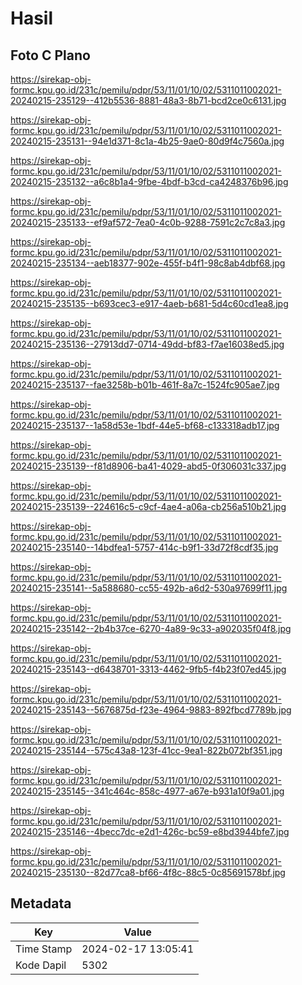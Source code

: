 # Hasil

## Foto C Plano

https://sirekap-obj-formc.kpu.go.id/231c/pemilu/pdpr/53/11/01/10/02/5311011002021-20240215-235129--412b5536-8881-48a3-8b71-bcd2ce0c6131.jpg

https://sirekap-obj-formc.kpu.go.id/231c/pemilu/pdpr/53/11/01/10/02/5311011002021-20240215-235131--94e1d371-8c1a-4b25-9ae0-80d9f4c7560a.jpg

https://sirekap-obj-formc.kpu.go.id/231c/pemilu/pdpr/53/11/01/10/02/5311011002021-20240215-235132--a6c8b1a4-9fbe-4bdf-b3cd-ca4248376b96.jpg

https://sirekap-obj-formc.kpu.go.id/231c/pemilu/pdpr/53/11/01/10/02/5311011002021-20240215-235133--ef9af572-7ea0-4c0b-9288-7591c2c7c8a3.jpg

https://sirekap-obj-formc.kpu.go.id/231c/pemilu/pdpr/53/11/01/10/02/5311011002021-20240215-235134--aeb18377-902e-455f-b4f1-98c8ab4dbf68.jpg

https://sirekap-obj-formc.kpu.go.id/231c/pemilu/pdpr/53/11/01/10/02/5311011002021-20240215-235135--b693cec3-e917-4aeb-b681-5d4c60cd1ea8.jpg

https://sirekap-obj-formc.kpu.go.id/231c/pemilu/pdpr/53/11/01/10/02/5311011002021-20240215-235136--27913dd7-0714-49dd-bf83-f7ae16038ed5.jpg

https://sirekap-obj-formc.kpu.go.id/231c/pemilu/pdpr/53/11/01/10/02/5311011002021-20240215-235137--fae3258b-b01b-461f-8a7c-1524fc905ae7.jpg

https://sirekap-obj-formc.kpu.go.id/231c/pemilu/pdpr/53/11/01/10/02/5311011002021-20240215-235137--1a58d53e-1bdf-44e5-bf68-c133318adb17.jpg

https://sirekap-obj-formc.kpu.go.id/231c/pemilu/pdpr/53/11/01/10/02/5311011002021-20240215-235139--f81d8906-ba41-4029-abd5-0f306031c337.jpg

https://sirekap-obj-formc.kpu.go.id/231c/pemilu/pdpr/53/11/01/10/02/5311011002021-20240215-235139--224616c5-c9cf-4ae4-a06a-cb256a510b21.jpg

https://sirekap-obj-formc.kpu.go.id/231c/pemilu/pdpr/53/11/01/10/02/5311011002021-20240215-235140--14bdfea1-5757-414c-b9f1-33d72f8cdf35.jpg

https://sirekap-obj-formc.kpu.go.id/231c/pemilu/pdpr/53/11/01/10/02/5311011002021-20240215-235141--5a588680-cc55-492b-a6d2-530a97699f11.jpg

https://sirekap-obj-formc.kpu.go.id/231c/pemilu/pdpr/53/11/01/10/02/5311011002021-20240215-235142--2b4b37ce-6270-4a89-9c33-a902035f04f8.jpg

https://sirekap-obj-formc.kpu.go.id/231c/pemilu/pdpr/53/11/01/10/02/5311011002021-20240215-235143--d6438701-3313-4462-9fb5-f4b23f07ed45.jpg

https://sirekap-obj-formc.kpu.go.id/231c/pemilu/pdpr/53/11/01/10/02/5311011002021-20240215-235143--5676875d-f23e-4964-9883-892fbcd7789b.jpg

https://sirekap-obj-formc.kpu.go.id/231c/pemilu/pdpr/53/11/01/10/02/5311011002021-20240215-235144--575c43a8-123f-41cc-9ea1-822b072bf351.jpg

https://sirekap-obj-formc.kpu.go.id/231c/pemilu/pdpr/53/11/01/10/02/5311011002021-20240215-235145--341c464c-858c-4977-a67e-b931a10f9a01.jpg

https://sirekap-obj-formc.kpu.go.id/231c/pemilu/pdpr/53/11/01/10/02/5311011002021-20240215-235146--4becc7dc-e2d1-426c-bc59-e8bd3944bfe7.jpg

https://sirekap-obj-formc.kpu.go.id/231c/pemilu/pdpr/53/11/01/10/02/5311011002021-20240215-235130--82d77ca8-bf66-4f8c-88c5-0c85691578bf.jpg


## Metadata

| Key        | Value               |
| ---------- | ------------------- |
| Time Stamp | 2024-02-17 13:05:41 |
| Kode Dapil | 5302                |




